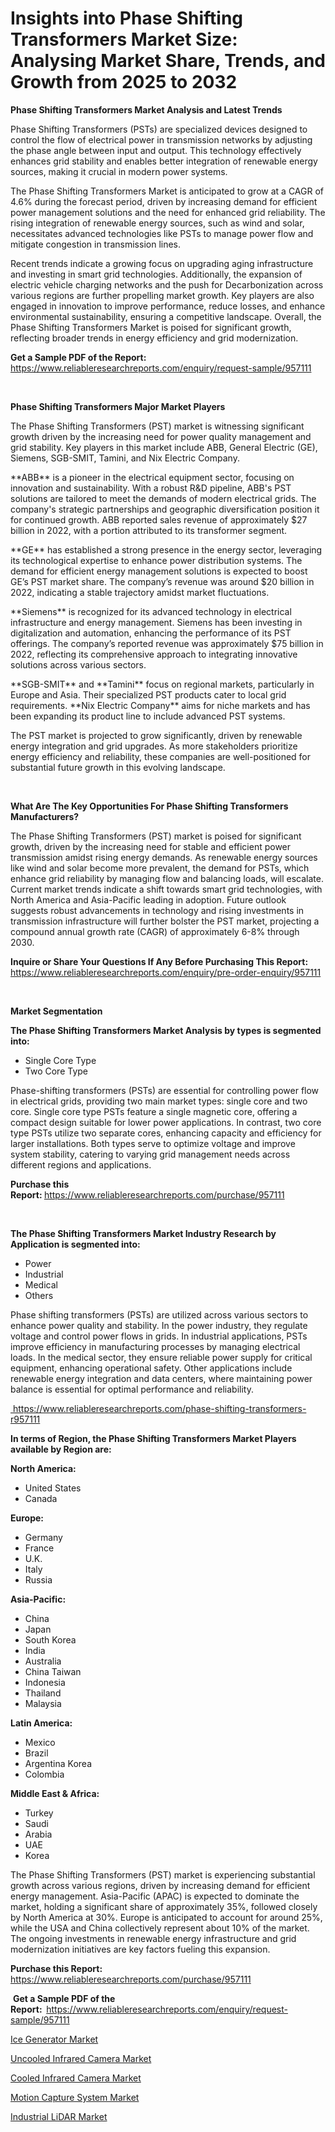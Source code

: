 <p><h1>Insights into Phase Shifting Transformers Market Size: Analysing Market Share, Trends, and Growth from 2025 to 2032</h1></p><p><strong>Phase Shifting Transformers Market Analysis and Latest Trends</strong></p>
<p><p>Phase Shifting Transformers (PSTs) are specialized devices designed to control the flow of electrical power in transmission networks by adjusting the phase angle between input and output. This technology effectively enhances grid stability and enables better integration of renewable energy sources, making it crucial in modern power systems.</p><p>The Phase Shifting Transformers Market is anticipated to grow at a CAGR of 4.6% during the forecast period, driven by increasing demand for efficient power management solutions and the need for enhanced grid reliability. The rising integration of renewable energy sources, such as wind and solar, necessitates advanced technologies like PSTs to manage power flow and mitigate congestion in transmission lines.</p><p>Recent trends indicate a growing focus on upgrading aging infrastructure and investing in smart grid technologies. Additionally, the expansion of electric vehicle charging networks and the push for Decarbonization across various regions are further propelling market growth. Key players are also engaged in innovation to improve performance, reduce losses, and enhance environmental sustainability, ensuring a competitive landscape. Overall, the Phase Shifting Transformers Market is poised for significant growth, reflecting broader trends in energy efficiency and grid modernization.</p></p>
<p><strong>Get a Sample PDF of the Report:&nbsp;</strong> <a href="https://www.reliableresearchreports.com/enquiry/request-sample/957111?utm_campaign=16&utm_medium=2&utm_source=Github&utm_content=ia&utm_term=10042025&utm_id=phase-shifting-transformers">https://www.reliableresearchreports.com/enquiry/request-sample/957111</a></p>
<p>&nbsp;</p>
<p><strong>Phase Shifting Transformers Major Market Players</strong></p>
<p><p>The Phase Shifting Transformers (PST) market is witnessing significant growth driven by the increasing need for power quality management and grid stability. Key players in this market include ABB, General Electric (GE), Siemens, SGB-SMIT, Tamini, and Nix Electric Company.</p><p>**ABB** is a pioneer in the electrical equipment sector, focusing on innovation and sustainability. With a robust R&D pipeline, ABB's PST solutions are tailored to meet the demands of modern electrical grids. The company's strategic partnerships and geographic diversification position it for continued growth. ABB reported sales revenue of approximately $27 billion in 2022, with a portion attributed to its transformer segment.</p><p>**GE** has established a strong presence in the energy sector, leveraging its technological expertise to enhance power distribution systems. The demand for efficient energy management solutions is expected to boost GE’s PST market share. The company’s revenue was around $20 billion in 2022, indicating a stable trajectory amidst market fluctuations.</p><p>**Siemens** is recognized for its advanced technology in electrical infrastructure and energy management. Siemens has been investing in digitalization and automation, enhancing the performance of its PST offerings. The company’s reported revenue was approximately $75 billion in 2022, reflecting its comprehensive approach to integrating innovative solutions across various sectors.</p><p>**SGB-SMIT** and **Tamini** focus on regional markets, particularly in Europe and Asia. Their specialized PST products cater to local grid requirements. **Nix Electric Company** aims for niche markets and has been expanding its product line to include advanced PST systems.</p><p>The PST market is projected to grow significantly, driven by renewable energy integration and grid upgrades. As more stakeholders prioritize energy efficiency and reliability, these companies are well-positioned for substantial future growth in this evolving landscape.</p></p>
<p>&nbsp;</p>
<p><strong>What Are The Key Opportunities For Phase Shifting Transformers Manufacturers?</strong></p>
<p><p>The Phase Shifting Transformers (PST) market is poised for significant growth, driven by the increasing need for stable and efficient power transmission amidst rising energy demands. As renewable energy sources like wind and solar become more prevalent, the demand for PSTs, which enhance grid reliability by managing flow and balancing loads, will escalate. Current market trends indicate a shift towards smart grid technologies, with North America and Asia-Pacific leading in adoption. Future outlook suggests robust advancements in technology and rising investments in transmission infrastructure will further bolster the PST market, projecting a compound annual growth rate (CAGR) of approximately 6-8% through 2030.</p></p>
<p><strong>Inquire or Share Your Questions If Any Before Purchasing This Report:</strong> <a href="https://www.reliableresearchreports.com/enquiry/pre-order-enquiry/957111?utm_campaign=16&utm_medium=2&utm_source=Github&utm_content=ia&utm_term=10042025&utm_id=phase-shifting-transformers">https://www.reliableresearchreports.com/enquiry/pre-order-enquiry/957111</a></p>
<p>&nbsp;</p>
<p><strong>Market Segmentation</strong></p>
<p><strong>The Phase Shifting Transformers Market Analysis by types is segmented into:</strong></p>
<p><ul><li>Single Core Type</li><li>Two Core Type</li></ul></p>
<p><p>Phase-shifting transformers (PSTs) are essential for controlling power flow in electrical grids, providing two main market types: single core and two core. Single core type PSTs feature a single magnetic core, offering a compact design suitable for lower power applications. In contrast, two core type PSTs utilize two separate cores, enhancing capacity and efficiency for larger installations. Both types serve to optimize voltage and improve system stability, catering to varying grid management needs across different regions and applications.</p></p>
<p><strong>Purchase this Report:&nbsp;</strong><a href="https://www.reliableresearchreports.com/purchase/957111?utm_campaign=16&utm_medium=2&utm_source=Github&utm_content=ia&utm_term=10042025&utm_id=phase-shifting-transformers">https://www.reliableresearchreports.com/purchase/957111</a></p>
<p>&nbsp;</p>
<p><strong>The Phase Shifting Transformers Market Industry Research by Application is segmented into:</strong></p>
<p><ul><li>Power</li><li>Industrial</li><li>Medical</li><li>Others</li></ul></p>
<p><p>Phase shifting transformers (PSTs) are utilized across various sectors to enhance power quality and stability. In the power industry, they regulate voltage and control power flows in grids. In industrial applications, PSTs improve efficiency in manufacturing processes by managing electrical loads. In the medical sector, they ensure reliable power supply for critical equipment, enhancing operational safety. Other applications include renewable energy integration and data centers, where maintaining power balance is essential for optimal performance and reliability.</p></p>
<p><a href="https://www.reliableresearchreports.com/phase-shifting-transformers-r957111?utm_campaign=16&utm_medium=2&utm_source=Github&utm_content=ia&utm_term=10042025&utm_id=phase-shifting-transformers">&nbsp;https://www.reliableresearchreports.com/phase-shifting-transformers-r957111</a></p>
<p><strong>In terms of Region, the Phase Shifting Transformers Market Players available by Region are:</strong></p>
<p>
    <p> <strong> North America: </strong>
        <ul>
            <li>United States</li>
            <li>Canada</li>
        </ul>
        </p> 
    <p> <strong> Europe: </strong>
        <ul>
            <li>Germany</li>
            <li>France</li>
            <li>U.K.</li>
            <li>Italy</li>
            <li>Russia</li>
        </ul>
        </p> 
    <p> <strong> Asia-Pacific: </strong>
        <ul>
            <li>China</li>
            <li>Japan</li>
            <li>South Korea</li>
            <li>India</li>
            <li>Australia</li>
            <li>China Taiwan</li>
            <li>Indonesia</li>
            <li>Thailand</li>
            <li>Malaysia</li>
        </ul>
        </p> 
    <p> <strong> Latin America: </strong>
        <ul>
            <li>Mexico</li>
            <li>Brazil</li>
            <li>Argentina Korea</li>
            <li>Colombia</li>
        </ul>
        </p> 
    <p> <strong> Middle East & Africa: </strong>
        <ul>
            <li>Turkey</li>
            <li>Saudi</li>
            <li>Arabia</li>
            <li>UAE</li>
            <li>Korea</li>
        </ul>
    </p>
    </p>
<p><p>The Phase Shifting Transformers (PST) market is experiencing substantial growth across various regions, driven by increasing demand for efficient energy management. Asia-Pacific (APAC) is expected to dominate the market, holding a significant share of approximately 35%, followed closely by North America at 30%. Europe is anticipated to account for around 25%, while the USA and China collectively represent about 10% of the market. The ongoing investments in renewable energy infrastructure and grid modernization initiatives are key factors fueling this expansion.</p></p>
<p><strong>Purchase this Report: </strong><a href="https://www.reliableresearchreports.com/purchase/957111?utm_campaign=16&utm_medium=2&utm_source=Github&utm_content=ia&utm_term=10042025&utm_id=phase-shifting-transformers">https://www.reliableresearchreports.com/purchase/957111</a></p>
<p>&nbsp;<strong>Get a Sample PDF of the Report:&nbsp;&nbsp;</strong><a href="https://www.reliableresearchreports.com/enquiry/request-sample/957111?utm_campaign=16&utm_medium=2&utm_source=Github&utm_content=ia&utm_term=10042025&utm_id=phase-shifting-transformers">https://www.reliableresearchreports.com/enquiry/request-sample/957111</a></p>
<p><strong></strong></p>
<p><p><a href="https://github.com/RickHolmes3/Market-Research-Report-List-7/blob/main/ice-generator-market.md?utm_campaign=16&utm_medium=2&utm_source=Github&utm_content=ia&utm_term=10042025&utm_id=phase-shifting-transformers">Ice Generator Market</a></p><p><a href="https://github.com/bmorecock/Market-Research-Report-List-6/blob/main/uncooled-infrared-camera-market.md?utm_campaign=16&utm_medium=2&utm_source=Github&utm_content=ia&utm_term=10042025&utm_id=phase-shifting-transformers">Uncooled Infrared Camera Market</a></p><p><a href="https://github.com/gullattedenna/Market-Research-Report-List-1/blob/main/cooled-infrared-camera-market.md?utm_campaign=16&utm_medium=2&utm_source=Github&utm_content=ia&utm_term=10042025&utm_id=phase-shifting-transformers">Cooled Infrared Camera Market</a></p><p><a href="https://github.com/Krish2023na/Market-Research-Report-List-7/blob/main/motion-capture-system-market.md?utm_campaign=16&utm_medium=2&utm_source=Github&utm_content=ia&utm_term=10042025&utm_id=phase-shifting-transformers">Motion Capture System Market</a></p><p><a href="https://github.com/AshrafKhan865/Market-Research-Report-List-2/blob/main/industrial-lidar-market.md?utm_campaign=16&utm_medium=2&utm_source=Github&utm_content=ia&utm_term=10042025&utm_id=phase-shifting-transformers">Industrial LiDAR Market</a></p></p>